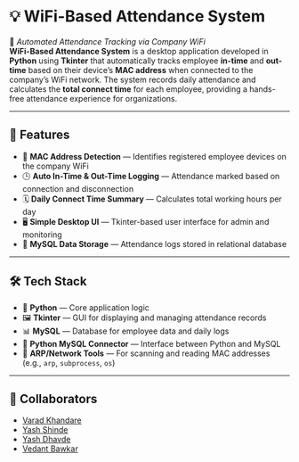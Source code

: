 # 💡 WiFi-Based Attendance System  
🚀 *Automated Attendance Tracking via Company WiFi*  
**WiFi-Based Attendance System** is a desktop application developed in **Python** using **Tkinter** that automatically tracks employee **in-time** and **out-time** based on their device’s **MAC address** when connected to the company’s WiFi network. The system records daily attendance and calculates the **total connect time** for each employee, providing a hands-free attendance experience for organizations.

---

## 🔧 Features
- 📶 **MAC Address Detection** — Identifies registered employee devices on the company WiFi  
- 🕒 **Auto In-Time & Out-Time Logging** — Attendance marked based on connection and disconnection  
- 🗓️ **Daily Connect Time Summary** — Calculates total working hours per day  
- 🖥️ **Simple Desktop UI** — Tkinter-based user interface for admin and monitoring  
- 💽 **MySQL Data Storage** — Attendance logs stored in relational database  

---

## 🛠️ Tech Stack
- 🐍 **Python** — Core application logic  
- 🖼️ **Tkinter** — GUI for displaying and managing attendance records  
- 📊 **MySQL** — Database for employee data and daily logs  
- 🔗 **Python MySQL Connector** — Interface between Python and MySQL  
- 🧠 **ARP/Network Tools** — For scanning and reading MAC addresses (e.g., `arp`, `subprocess`, `os`)

---

## 👥 Collaborators
- [Varad Khandare](https://github.com/Varad11220)  
- [Yash Shinde](https://github.com/YashD15)  
- [Yash Dhavde](https://github.com/11-Yash)  
- [Vedant Bawkar](https://github.com/vedantbawkar)  
